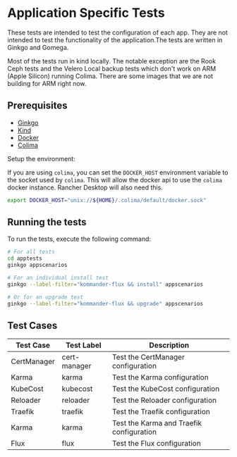 # Application Specific Tests

These tests are intended to test the configuration of each app. They are not intended to test the functionality 
of the application.The tests are written in Ginkgo and Gomega.

Most of the tests run in kind locally. The notable exception are the Rook Ceph tests and the Velero Local backup tests 
which don't work on ARM (Apple Silicon) running Colima. There are some images that we are not building for ARM right now.

## Prerequisites

- [Ginkgo](https://onsi.github.io/ginkgo/)
- [Kind](https://kind.sigs.k8s.io/)
- [Docker](https://www.docker.com/)
- [Colima]()

Setup the environment:

If you are using `colima`, you can set the `DOCKER_HOST` environment variable to the socket used by `colima`. 
This will allow the docker api to use the `colima` docker instance. Rancher Desktop will also need this.

```bash
export DOCKER_HOST="unix://${HOME}/.colima/default/docker.sock"
```

## Running the tests

To run the tests, execute the following command:

```bash
# For all tests
cd apptests
ginkgo appscenarios

# For an individual install test
ginkgo --label-filter="kommander-flux && install" appscenarios

# Or for an upgrade test
ginkgo --label-filter="kommander-flux && upgrade" appscenarios
```

## Test Cases

| Test Case   | Test Label   | Description                               |
|-------------|--------------|-------------------------------------------|
| CertManager | cert-manager | Test the CertManager configuration        |
| Karma       | karma        | Test the Karma configuration              |
| KubeCost    | kubecost     | Test the KubeCost configuration           |
| Reloader    | reloader     | Test the Reloader configuration           |
| Traefik     | traefik      | Test the Traefik configuration            |
| Karma       | karma        | Test the Karma and Traefik configuration  |
| Flux        | flux         | Test the Flux configuration               |
